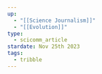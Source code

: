 ```yaml
---
up:
  - "[[Science Journalism]]"
  - "[[Evolution]]"
type:
  - scicomm_article
stardate: Nov 25th 2023
tags:
  - tribble
---
```


